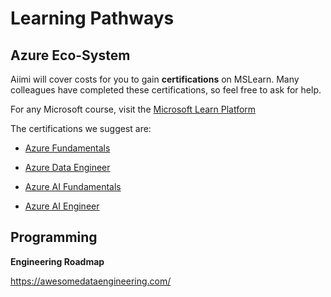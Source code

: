 # **Learning Pathways**


## **Azure Eco-System**

Aiimi will cover costs for you to gain **certifications** on MSLearn. Many colleagues have completed these certifications, so feel free to ask for help.

For any Microsoft course, visit the [Microsoft Learn Platform](https://learn.microsoft.com/en-us/training/)

The certifications we suggest are:

* [Azure Fundamentals](https://learn.microsoft.com/en-us/credentials/certifications/azure-fundamentals/?practice-assessment-type=certification)

* [Azure Data Engineer](https://learn.microsoft.com/en-us/credentials/certifications/azure-data-engineer/?practice-assessment-type=certification)

* [Azure AI Fundamentals](https://learn.microsoft.com/en-us/credentials/certifications/azure-ai-fundamentals/?practice-assessment-type=certification)

* [Azure AI Engineer](https://learn.microsoft.com/en-us/credentials/certifications/azure-ai-engineer/?practice-assessment-type=certification)


## **Programming**

**Engineering Roadmap**

https://awesomedataengineering.com/



